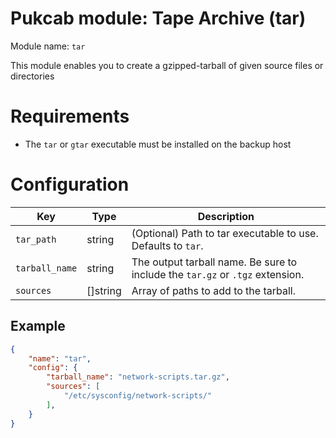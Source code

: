 # Pukcab module: Tape Archive (tar)

Module name: `tar`

This module enables you to create a gzipped-tarball of given source files or directories

# Requirements

- The `tar` or `gtar` executable must be installed on the backup host

# Configuration

|Key|Type|Description|
|---|----|-----------|
|`tar_path`|string|(Optional) Path to tar executable to use. Defaults to `tar`.|
|`tarball_name`|string|The output tarball name. Be sure to include the `tar.gz` or `.tgz` extension.|
|`sources`|[]string|Array of paths to add to the tarball.|

## Example

```json
{
    "name": "tar",
    "config": {
        "tarball_name": "network-scripts.tar.gz",
        "sources": [
            "/etc/sysconfig/network-scripts/"
        ],
    }
}
```
